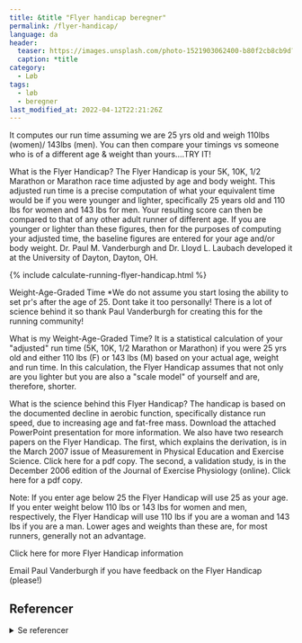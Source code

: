 ```yaml
---
title: &title "Flyer handicap beregner"
permalink: /flyer-handicap/
language: da
header:
  teaser: https://images.unsplash.com/photo-1521903062400-b80f2cb8cb9d?ixlib=rb-1.2.1&ixid=MnwxMjA3fDB8MHxwaG90by1wYWdlfHx8fGVufDB8fHx8&auto=format&fit=crop&w=400&q=5
  caption: *title
category:
  - Løb
tags:
  - løb
  - beregner
last_modified_at: 2022-04-12T22:21:26Z
---
```



It computes our run time assuming we are 25 yrs old and weigh 110lbs (women)/ 143lbs (men). You can then compare your timings vs someone who is of a different age & weight than yours....TRY IT!


What is the Flyer Handicap?
The Flyer Handicap is your 5K, 10K, 1/2 Marathon or Marathon race time adjusted by age and body weight. This adjusted run time is a precise computation of what your equivalent time would be if you were younger and lighter, specifically 25 years old and 110 lbs for women and 143 lbs for men. Your resulting score can then be compared to that of any other adult runner of different age. If you are younger or lighter than these figures, then for the purposes of computing your adjusted time, the baseline figures are entered for your age and/or body weight. Dr. Paul M. Vanderburgh and Dr. Lloyd L. Laubach developed it at the University of Dayton, Dayton, OH.

{% include calculate-running-flyer-handicap.html %}


Weight-Age-Graded Time
*We do not assume you start losing the ability to set pr's after the age of 25. Dont take it too personally! There is a lot of science behind it so thank Paul Vanderburgh for creating this for the running community!

What is my Weight-Age-Graded Time?
It is a statistical calculation of your "adjusted" run time (5K, 10K, 1/2 Marathon or Marathon) if you were 25 yrs old and either 110 lbs (F) or 143 lbs (M) based on your actual age, weight and run time.  In this calculation, the Flyer Handicap assumes that not only are you lighter but you are also a "scale model" of yourself and are, therefore, shorter.   

What is the science behind this Flyer Handicap? 
The handicap is based on the documented decline in aerobic function, specifically distance run speed, due to increasing age and fat-free mass.  Download the attached PowerPoint presentation for more information.  We also have two research papers on the Flyer Handicap.  The first, which explains the derivation, is in the March 2007 issue of Measurement in Physical Education and Exercise Science.  Click here for a pdf copy.  The second, a validation study, is in the December 2006 edition of the Journal of Exercise Physiology (online).  Click here for a pdf copy.  

Note:  If you enter age below 25 the Flyer Handicap will use 25 as your age.  If you enter weight below 110 lbs or 143 lbs for women and men, respectively, the Flyer Handicap will use 110 lbs if you are a woman and 143 lbs if you are a man.  Lower ages and weights than these are, for most runners, generally not an advantage.

Click here for more Flyer Handicap information

Email Paul Vanderburgh if you have feedback on the Flyer Handicap (please!)



## Referencer

<details markdown="1">
  <summary>Se referencer</summary>

- Anne R Crecelius, Paul M Vanderburgh, Lloyd L Laubach (2008): [Contributions of Body Fat and Effort in the 5K Run: Age and Body Weight Handicap](https://www.researchgate.net/publication/23181502_Contributions_of_Body_Fat_and_Effort_in_the_5K_Run_Age_and_Body_Weight_Handicap)
- Paul M. Vanderburgh, Lloyd L Laubach (2007): [Derivation of an Age and Weight Handicap for the 5K Run](https://www.researchgate.net/publication/228648281_Derivation_of_an_Age_and_Weight_Handicap_for_the_5K_Run)
- Paul M. Vanderburgh, Lloyd L Laubach (2007): [Validation of A 5K age and weight run handicap model](https://www.researchgate.net/publication/289826067_Validation_of_A_5K_age_and_weight_run_handicap_model)
</details>
